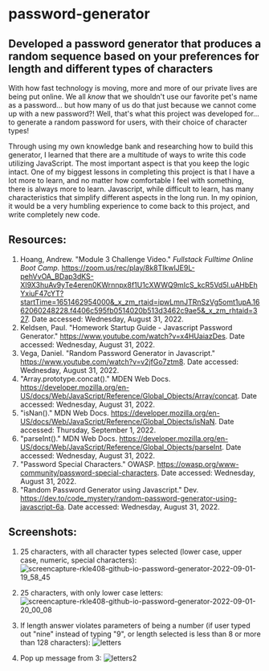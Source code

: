 # password-generator

## Developed a password generator that produces a random sequence based on your preferences for length and different types of characters

With how fast technology is moving, more and more of our private lives are being put online. We all <i>know</i> that we shouldn't use our favorite pet's name as a password... but how many of us do that just because we cannot come up with a new password?! Well, that's what this project was developed for... to generate a random password for users, with their choice of character types!

Through using my own knowledge bank and researching how to build this generator, I learned that there are a multitude of ways to write this code utilizing JavaScript. The most important aspect is that you keep the logic intact. One of my biggest lessons in completing this project is that I have a lot more to learn, and no matter how comfortable I feel with something, there is always more to learn. Javascript, while difficult to learn, has many characteristics that simplify different aspects in the long run. In my opinion, it would be a very humbling experience to come back to this project, and write completely new code.

## Resources:
1. Hoang, Andrew. "Module 3 Challenge Video." <i>Fullstack Fulltime Online Boot Camp.</i> <https://zoom.us/rec/play/8k8TIkwlJE9L-pehVvOA_BDap3dKS-XI9X3huAv9yTe4eren0KWrnnpx8f1U1cXWWQ9mIcS_kcR5Vd5l.uAHbEhYxiuF47cYT?startTime=1651462954000&_x_zm_rtaid=ipwLmnJTRnSzVg5omt1upA.1662060248228.f4406c595fb0514020b513d3462c9ae5&_x_zm_rhtaid=327>. Date accessed: Wednesday, August 31, 2022.
2. Keldsen, Paul. "Homework Startup Guide - Javascript Password Generator." <https://www.youtube.com/watch?v=x4HUaiazDes>. Date accessed: Wednesday, August 31, 2022.
3. Vega, Daniel. "Random Password Generator in Javascript." <https://www.youtube.com/watch?v=v2jfGo7ztm8>. Date accessed: Wednesday, August 31, 2022.
4. "Array.prototype.concat()." MDEN Web Docs. <https://developer.mozilla.org/en-US/docs/Web/JavaScript/Reference/Global_Objects/Array/concat>. Date accessed: Wednesday, August 31, 2022.
5. "isNan()." MDN Web Docs. <https://developer.mozilla.org/en-US/docs/Web/JavaScript/Reference/Global_Objects/isNaN>. Date accessed: Thursday, September 1, 2022.
6. "parseInt()." MDN Web Docs. <https://developer.mozilla.org/en-US/docs/Web/JavaScript/Reference/Global_Objects/parseInt>. Date accessed: Wednesday, August 31, 2022.
7. "Password Special Characters." OWASP. <https://owasp.org/www-community/password-special-characters>. Date accessed: Wednesday, August 31, 2022.
8. "Random Password Generator using Javascript." Dev. <https://dev.to/code_mystery/random-password-generator-using-javascript-6a>. Date accessed: Wednesday, August 31, 2022.

## Screenshots:
1. 25 characters, with all character types selected (lower case, upper case, numeric, special characters):
![screencapture-rkle408-github-io-password-generator-2022-09-01-19_58_45](https://user-images.githubusercontent.com/108099192/188051020-c23bca87-2989-40f7-a11b-d6725bf40795.png)

2. 25 characters, with only lower case letters:
![screencapture-rkle408-github-io-password-generator-2022-09-01-20_00_08](https://user-images.githubusercontent.com/108099192/188051102-fc5d6087-e268-4aba-96a5-2d318ec8c635.png)

3. If length answer violates parameters of being a number (if user typed out "nine" instead of typing "9", or length selected is less than 8 or more than 128 characters):
![letters](https://user-images.githubusercontent.com/108099192/188051157-d24d63e0-f6d4-40e5-bebe-2efcfe0c7deb.JPG)

4. Pop up message from 3:
![letters2](https://user-images.githubusercontent.com/108099192/188051244-ccbf5858-75fc-42d8-ae99-487a10962be6.JPG)